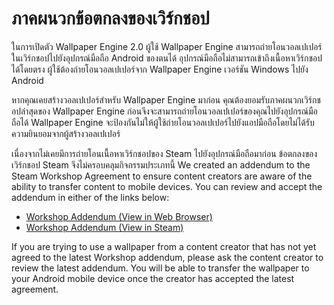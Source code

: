 # ภาคผนวกข้อตกลงของเวิร์กชอป

ในการเปิดตัว Wallpaper Engine 2.0 ผู้ใช้ Wallpaper Engine สามารถถ่ายโอนวอลเปเปอร์ในเวิร์กชอปไปยังอุปกรณ์มือถือ Android ของตนได้ อุปกรณ์มือถือไม่สามารถเข้าถึงเนื้อหาเวิร์กชอปได้โดยตรง ผู้ใช้ต้องถ่ายโอนวอลเปเปอร์จาก Wallpaper Engine เวอร์ชัน Windows ไปยัง Android

หากคุณเคยสร้างวอลเปเปอร์สำหรับ Wallpaper Engine มาก่อน คุณต้องยอมรับภาคผนวกเวิร์กชอปล่าสุดของ Wallpaper Engine ก่อนจึงจะสามารถถ่ายโอนวอลเปเปอร์ของคุณไปยังอุปกรณ์มือถือได้ Wallpaper Engine จะป้องกันไม่ให้ผู้ใช้ถ่ายโอนวอลเปเปอร์ไปยังแอปมือถือโดยไม่ได้รับความยินยอมจากผู้สร้างวอลเปเปอร์

เนื่องจากไม่เคยมีการถ่ายโอนเนื้อหาเวิร์กชอปของ Steam ไปยังอุปกรณ์มือถือมาก่อน ข้อตกลงของเวิร์กชอป Steam จึงไม่ครอบคลุมกิจกรรมประเภทนี้ We created an addendum to the Steam Workshop Agreement to ensure content creators are aware of the ability to transfer content to mobile devices. You can review and accept the addendum in either of the links below:

* [Workshop Addendum (View in Web Browser)](https://store.steampowered.com/workshopeula/431960/)
* <a href="steam://url/WorkshopEula/431960/">Workshop Addendum (View in Steam)</a>

If you are trying to use a wallpaper from a content creator that has not yet agreed to the latest Workshop addendum, please ask the content creator to review the latest addendum. You will be able to transfer the wallpaper to your Android mobile device once the creator has accepted the latest agreement.